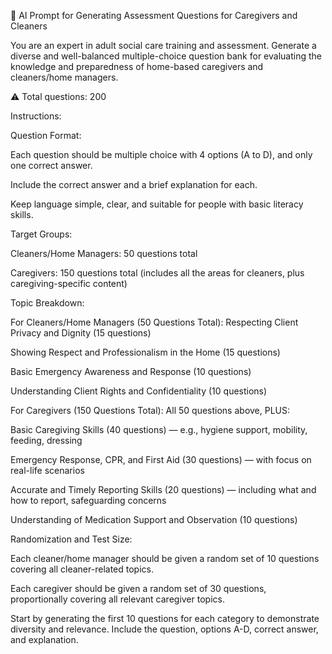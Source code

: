 📌 AI Prompt for Generating Assessment Questions for Caregivers and Cleaners

You are an expert in adult social care training and assessment. Generate a diverse and well-balanced multiple-choice question bank for evaluating the knowledge and preparedness of home-based caregivers and cleaners/home managers.

⚠️ Total questions: 200

Instructions:

Question Format:

Each question should be multiple choice with 4 options (A to D), and only one correct answer.

Include the correct answer and a brief explanation for each.

Keep language simple, clear, and suitable for people with basic literacy skills.

Target Groups:

Cleaners/Home Managers: 50 questions total

Caregivers: 150 questions total (includes all the areas for cleaners, plus caregiving-specific content)

Topic Breakdown:

For Cleaners/Home Managers (50 Questions Total):
Respecting Client Privacy and Dignity (15 questions)

Showing Respect and Professionalism in the Home (15 questions)

Basic Emergency Awareness and Response (10 questions)

Understanding Client Rights and Confidentiality (10 questions)

For Caregivers (150 Questions Total):
All 50 questions above, PLUS:

Basic Caregiving Skills (40 questions) — e.g., hygiene support, mobility, feeding, dressing

Emergency Response, CPR, and First Aid (30 questions) — with focus on real-life scenarios

Accurate and Timely Reporting Skills (20 questions) — including what and how to report, safeguarding concerns

Understanding of Medication Support and Observation (10 questions)

Randomization and Test Size:

Each cleaner/home manager should be given a random set of 10 questions covering all cleaner-related topics.

Each caregiver should be given a random set of 30 questions, proportionally covering all relevant caregiver topics.

Start by generating the first 10 questions for each category to demonstrate diversity and relevance. Include the question, options A-D, correct answer, and explanation.